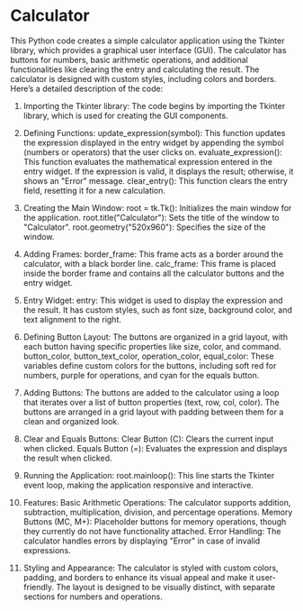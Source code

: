 # Calculator

This Python code creates a simple calculator application using the Tkinter library, which provides a graphical user interface (GUI). The calculator has buttons for numbers, basic arithmetic operations, and additional functionalities like clearing the entry and calculating the result. The calculator is designed with custom styles, including colors and borders. Here’s a detailed description of the code:

1. Importing the Tkinter library:
The code begins by importing the Tkinter library, which is used for creating the GUI components.

2. Defining Functions:
update_expression(symbol): This function updates the expression displayed in the entry widget by appending the symbol (numbers or operators) that the user clicks on.
evaluate_expression(): This function evaluates the mathematical expression entered in the entry widget. If the expression is valid, it displays the result; otherwise, it shows an "Error" message.
clear_entry(): This function clears the entry field, resetting it for a new calculation.

3. Creating the Main Window:
root = tk.Tk(): Initializes the main window for the application.
root.title("Calculator"): Sets the title of the window to "Calculator".
root.geometry("520x960"): Specifies the size of the window.

4. Adding Frames:
border_frame: This frame acts as a border around the calculator, with a black border line.
calc_frame: This frame is placed inside the border frame and contains all the calculator buttons and the entry widget.

5. Entry Widget:
entry: This widget is used to display the expression and the result. It has custom styles, such as font size, background color, and text alignment to the right.

6. Defining Button Layout:
The buttons are organized in a grid layout, with each button having specific properties like size, color, and command.
button_color, button_text_color, operation_color, equal_color: These variables define custom colors for the buttons, including soft red for numbers, purple for operations, and cyan for the equals button.

7. Adding Buttons:
The buttons are added to the calculator using a loop that iterates over a list of button properties (text, row, col, color).
The buttons are arranged in a grid layout with padding between them for a clean and organized look.

8. Clear and Equals Buttons:
Clear Button (C): Clears the current input when clicked.
Equals Button (=): Evaluates the expression and displays the result when clicked.

9. Running the Application:
root.mainloop(): This line starts the Tkinter event loop, making the application responsive and interactive.

10. Features:
Basic Arithmetic Operations: The calculator supports addition, subtraction, multiplication, division, and percentage operations.
Memory Buttons (MC, M+): Placeholder buttons for memory operations, though they currently do not have functionality attached.
Error Handling: The calculator handles errors by displaying "Error" in case of invalid expressions.

11. Styling and Appearance:
The calculator is styled with custom colors, padding, and borders to enhance its visual appeal and make it user-friendly. The layout is designed to be visually distinct, with separate sections for numbers and operations.
